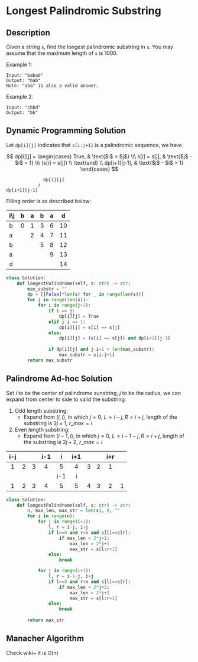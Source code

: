 # Longest Palindromic Substring


<!--more-->

## Description

Given a string `s`, find the longest palindromic substring in `s`. You may assume that the maximum length of `s` is 1000.

Example 1:
```
Input: "babad"
Output: "bab"
Note: "aba" is also a valid answer.
```
Example 2:
```
Input: "cbbd"
Output: "bb"
```

## Dynamic Programming Solution

Let `dp[i][j]` indicates that `s[i:j+1]` is a palindromic sequence, we have

$$ dp[i][j] = \begin{cases} True,  & \text{$i$ = $j$} \\\ s[i] = s[j], & \text{$j$ - $i$ = 1}  \\\ (s[i] = s[j]) \\ \text{and} \\ dp[i+1][j-1], & \text{$j$ - $i$ > 1} \end{cases} $$

```
              dp[i][j]
            /
dp[i+1][j-1]
```

Filling order is as described below:

| i\j | b | a | b | a | d  |
|-----|---|---|---|---|----|
| b   | 0 | 1 | 3 | 6 | 10 |
| a   |   | 2 | 4 | 7 | 11 |
| b   |   |   | 5 | 8 | 12 |
| a   |   |   |   | 9 | 13 |
| d   |   |   |   |   | 14 |

```python
class Solution:
    def longestPalindrome(self, s: str) -> str:
        max_substr = ""
        dp = [[False]*len(s) for _ in range(len(s))]
        for j in range(len(s)):
            for i in range(j+1):
                if i == j:
                    dp[i][j] = True
                elif j-i == 1:
                    dp[i][j] = s[i] == s[j]
                else:
                    dp[i][j] = (s[i] == s[j]) and dp[i+1][j-1]
                
                if dp[i][j] and j-i+1 > len(max_substr):
                    max_substr = s[i:j+1]
        return max_substr
```

## Palindrome Ad-hoc Solution

Set $i$ to be the center of palindrome sunstring, $j$ to be the radius, we can expand from center to side to valid the substring:
1. Odd length substring:
    - Expand from $(i, i)$, in which $j=0$, $L=i-j, R=i+j$, length of the substring is $2j+1$, $r\_{max} = i$
2. Even length substring:
    - Expand from $(i-1, i)$, in which $j=0$, $L=i-1-j, R=i+j$, length of the substring is $2j+2$, $r\_{max} = i$

| i-j |   |   | i-1 |  i  | i+1 |   |   | i+r |   |
|:---:|:-:|:-:|:---:|:---:|:---:|:-:|:-:|:---:|:-:|
|  1  | 2 | 3 |  4  |  5  |  4  | 3 | 2 |  1  |   |
|     |   |   |     | i-1 |  i  |   |   |     |   |
|  1  | 2 | 3 |  4  |  5  |  5  | 4 | 3 |  2  | 1 |

```python
class Solution:
    def longestPalindrome(self, s: str) -> str:
        n, max_len, max_str = len(s), 0, ""
        for i in range(n):
            for j in range(i+1):
                l, r = i-j, i+j
                if l>=0 and r<n and s[l]==s[r]:
                    if max_len < 2*j+1:
                        max_len = 2*j+1
                        max_str = s[l:r+1]
                else:
                    break

            for j in range(i+1):
                l, r = i-1-j, i+j
                if l>=0 and r<n and s[l]==s[r]:
                    if max_len < 2*j+2:
                        max_len = 2*j+2
                        max_str = s[l:r+1]
                else:
                    break
        
        return max_str
```

## Manacher Algorithm

Check wiki~ it is O(n)
